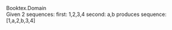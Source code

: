 <?xml version="1.0"?>
<doc>
    <assembly>
        <name>Booktex.Domain</name>
    </assembly>
    <members>
        <member name="M:Booktex.Domain.Util.EnumerableExtensions.Interleave``1(System.Collections.Generic.IEnumerable{``0},System.Collections.Generic.IEnumerable{``0})">
            <summary>
            Given 2 sequences:
            <list type="number">
            <item>
            <term>first:</term>
            <description>1,2,3,4</description>
            </item>
            <item>
            <term>second:</term>
            <description>a,b</description>
            </item>
            </list>
             produces sequence: [1,a,2,b,3,4]
            </summary>
            <typeparam name="T"></typeparam>
            <param name="first"></param>
            <param name="second"></param>
            <returns></returns>
        </member>
    </members>
</doc>

